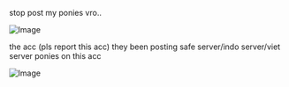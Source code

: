stop post my ponies vro.. 

![Image](https://github.com/user-attachments/assets/a7b8a0cd-7f40-4449-9ac7-d2a2a6990a15) 

the acc (pls report this acc)
they been posting safe server/indo server/viet server ponies on this acc

![Image](https://github.com/user-attachments/assets/a0bcb44a-ad2c-4ade-bff6-848cafdfa299)
